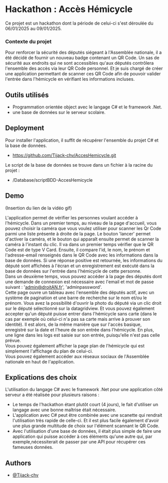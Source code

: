 
# Hackathon : Accès Hémicycle

Ce projet est un hackathon dont la période de celui-ci s'est déroulée du 06/01/2025 au 09/01/2025.
### Contexte du projet
Pour renforcer la sécurité des députés siégeant à l'Assemblée nationale, il a été décidé de fournir un nouveau badge contenant un QR Code. Un sas de sécurité aux endroits qui ne sont accessibles qu'aux députés contrôlera l'ensemble des accès via leur QR Code personnel. Et je suis chargé de créer une application permettant de scanner ces QR Code afin de pouvoir valider l'entrée dans l'hémicycle en vérifiant les informations incluses.





## Outils utilisés

 - Programmation orientée object avec le langage C# et le framework .Net.
 - une base de données sur le serveur scolaire.

## Deployment

Pour installer l'application, il suffit de récupérer l'ensemble du projet C# et la base de données. 
- https://github.com/Tijack-chv/AccesHemicycle.git

Le script de la base de données se trouve dans un fichier à la racine du projet :
- /Database/scriptBDD-AccesHemicycle 




## Demo

(Insertion du lien de la vidéo gif)

L'application permet de vérifier les personnes voulant accéder à l'hémicycle.
Dans un premier temps, au niveau de la page d'accueil, vous pouvez choisir la caméra que vous voulez utiliser pour scanner les Qr Code parmi une liste présente à droite de la page. Le bouton 'lancer' permet d'activer la caméra, et le bouton qui apparaît ensuite permet de scanner la caméra à l'instant du clic. Il va dans un premier temps vérifier que le QR Code est de type V Card. Ensuite, il compare l'id, le nom, le prénom et l'adresse-email renseignés dans le QR Code avec les informations dans la base de données. Si une réponse positive est retournée, les informations du député sont affichées à l'écran et un enregistrement est exécuté dans la base de données sur l'entrée dans l'hémicycle de cette personne.\
Dans un deuxième temps, vous pouvez accéder à la page des députés dont une demande de connexion est nécessaire avec l'email et mot de passe suivant : 'admin@droitAN.fr', 'adminpassword'.\
Cette page ouvre un tableau avec l'ensemble des députés actif, avec un système de pagination et une barre de recherche sur le nom et/ou le prénom. Vous avez la possibilité d'ouvrir la photo du député via un clic droit sur le député sélectionné sur la datagridview. Et vous pouvez également accepter qu'un député puisse entrer dans l'hémicycle sans carte (dans le cas par exemple où celui-ci n'a pas sa carte mais arrive à prouver son identité). Il est alors, de la même manière que sur l'accès basique, enregistré sur la date et l'heure de son entrée dans l'hémicycle. En plus, une ligne dans les logs est saisie sur son entrée, puisqu'elle n'est pas celle prévue.\
Vous pouvez également afficher la page plan de l'hémicycle qui est simplement l'affichage du plan de celui-ci.\
Vous pouvez également accéder aux réseaux sociaux de l'Assemblée nationale en haut de l'application.


## Explications des choix

L'utilisation du langage C# avec le framework .Net pour une application côté serveur a été réalisée pour plusieurs raisons : 
- Le temps de l'hackathon étant plutôt court (4 jours), le fait d'utiliser un langage avec une bonne maîtrise était nécessaire.
- L'application avec C# peut être combinée avec une scanette qui rendrait l'utilisation très rapide de celle-ci. Et il est plus facile également d'avoir une plus grande multitude de choix sur l'élément scannant le QR Code.
- Avec l'utilisation d'une base de données, il était plus simple de faire une application qui puisse accéder à ces éléments qu'une autre qui, par exemple,nécessiterait de passer par une API pour récupérer ces fameuses données.
## Authors

- [@Tijack-chv](https://www.github.com/Tijack-chv)

